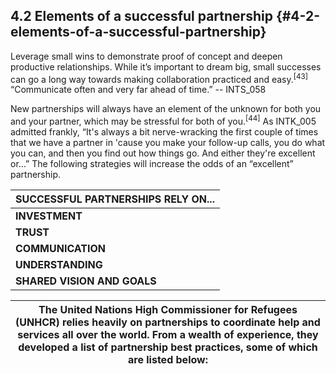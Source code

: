 ## 4.2 Elements of a successful partnership {#4-2-elements-of-a-successful-partnership}

<div class="text">Leverage small wins to demonstrate proof of concept and deepen productive relationships. While it’s important to dream big, small successes can go a long way towards making collaboration practiced and easy.<sup>[43]</sup></div>

<div class="text">“Communicate often and very far ahead of time.” -- INTS_058</div>

New partnerships will always have an element of the unknown for both you and your partner, which may be stressful for both of you.<sup>[44]</sup> As INTK_005 admitted frankly, “It&#039;s always a bit nerve-wracking the first couple of times that we have a partner in &#039;cause you make your follow-up calls, you do what you can, and then you find out how things go. And either they&#039;re excellent or…” The following strategies will increase the odds of an “excellent” partnership.

| **SUCCESSFUL PARTNERSHIPS RELY ON...** |
| --- |
| **INVESTMENT** | All partners should be engaged in the collaboration and invested in its success. Some partners may be more or less involved, depending on their resources and what they bring to the project, but they should be committed to the role they have agreed to play. |
| **TRUST** | Relationships are the connectors between community assets. Building trust takes time but will make future partnerships easier and smoother.<sup><sup id="281255367986520-footnote-ref-44"><a href="#281255367986520-footnote-44">[45]</a></sup></sup> Starting out with small projects with a new partner can help build the foundation for larger collaborations in the future. |
| **COMMUNICATION** | Communication is a key element in working successfully with a partner, whether that partner is an individual or an established organization. Make sure roles, expectations, and schedules are clear. Keep in mind that the people you work with may not be familiar with the terms libraries use to describe their programs and patrons, or they may use the same terms in different ways. Cross-training between organizations can help each understand and learn from each other’s unique perspectives and experiences. |
| **UNDERSTANDING** | Establish clear roles, responsibilities, and requirements for each partner. Include details like who will organize project meetings, provide staff for events, or develop the marketing campaign. For instance, co-marketing is valuable to both partners, but make sure you agree on which materials will be branded or co-branded early on in the process.<sup><sup id="281255367986520-footnote-ref-45"><a href="#281255367986520-footnote-45">[46]</a></sup></sup> |
| **SHARED VISION AND GOALS** | Whether your joint effort is big or small, you and your partner should agree on what the collaboration is meant to achieve. Determine and what success looks like by planning your evaluation strategy together (see the module on Evaluation and Assessment). If you are not pulling in the same direction, the partnership may fail. |

| The United Nations High Commissioner for Refugees (UNHCR) relies heavily on partnerships to coordinate help and services all over the world. From a wealth of experience, they developed a list of partnership best practices, some of which are listed below: |
| --- |

[^43]: Coalition to Advance Learning in Archives, Libraries and Museums. “Best Practices in Collaboration.” Coalition to Advance Learning in Archives, Libraries and Museums, 2016.

[^44]: Coalition to Advance Learning in Archives, Libraries and Museums. “Best Practices in Collaboration.” Coalition to Advance Learning in Archives, Libraries and Museums, 2016.

[^45]: Coalition to Advance Learning in Archives, Libraries and Museums. “Best Practices in Collaboration.” Coalition to Advance Learning in Archives, Libraries and Museums, 2016.

[^46]: Coalition to Advance Learning in Archives, Libraries and Museums. “Best Practices in Collaboration.” Coalition to Advance Learning in Archives, Libraries and Museums, 2016.